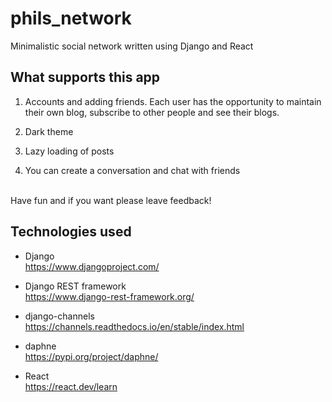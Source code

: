 # phils_network

Minimalistic social network written using Django and React

## What supports this app
1. Accounts and adding friends. Each user has the opportunity to maintain their own blog, subscribe to other people and see their blogs.

2. Dark theme

3. Lazy loading of posts

4. You can create a conversation and chat with friends

\
Have fun and if you want please leave feedback!

## Technologies used

* Django \
https://www.djangoproject.com/

* Django REST framework \
https://www.django-rest-framework.org/

* django-channels \
https://channels.readthedocs.io/en/stable/index.html

* daphne \
https://pypi.org/project/daphne/

* React \
https://react.dev/learn
